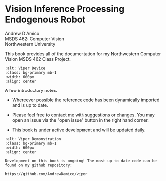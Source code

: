 # Vision Inference Processing Endogenous Robot

Andrew D'Amico  
MSDS 462: Computer Vision  
Northwestern University

This book provides all of the documentation for my Northwestern Computer Vision MSDS 462 Class Project.


```{image} viper_device.png
:alt: Viper Device
:class: bg-primary mb-1
:width: 600px
:align: center
```
A few introductory notes:

* Whereever possible the reference code has been dynamically imported 
and is up to date. 

* Please feel free to contact me with suggestions or changes. You may open
an issue via the "open issue" button in the right hand corner.

* This book is under active development and will be updated daily.

```{image} /docs/viper_demo.png
:alt: Viper Demonstration
:class: bg-primary mb-1
:width: 600px
:align: center
```

```{note}
Development on this book is ongoing! The most up to date code can be found on my github repository:

https://github.com/AndrewDamico/viper

```
